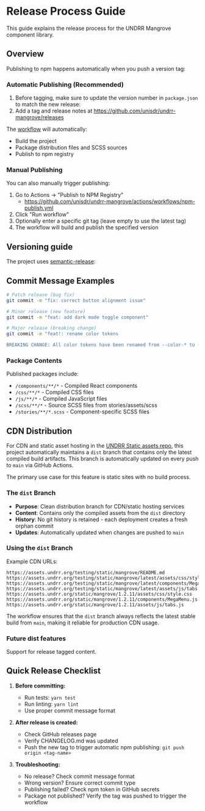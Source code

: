 # Release Process Guide

This guide explains the release process for the UNDRR Mangrove component library.

## Overview

Publishing to npm happens automatically when you push a version tag:

### Automatic Publishing (Recommended)

1. Before tagging, make sure to update the version number in `package.json` to match the new release:
2. Add a tag and release notes at <https://github.com/unisdr/undrr-mangrove/releases>

The [workflow](https://github.com/unisdr/undrr-mangrove/blob/main/.github/workflows/npm-publish.yml) will automatically:

- Build the project
- Package distribution files and SCSS sources
- Publish to npm registry

### Manual Publishing

You can also manually trigger publishing:

1. Go to Actions → "Publish to NPM Registry"
    - <https://github.com/unisdr/undrr-mangrove/actions/workflows/npm-publish.yml>
2. Click "Run workflow"
3. Optionally enter a specific git tag (leave empty to use the latest tag)
4. The workflow will build and publish the specified version

## Versioning guide

The project uses [semantic-release](https://semantic-release.gitbook.io/):

## Commit Message Examples

```bash
# Patch release (bug fix)
git commit -m "fix: correct button alignment issue"

# Minor release (new feature)
git commit -m "feat: add dark mode toggle component"

# Major release (breaking change)
git commit -m "feat!: rename color tokens

BREAKING CHANGE: All color tokens have been renamed from --color-* to --mg-color-*"
```

### Package Contents

Published packages include:

- `/components/**/*` - Compiled React components
- `/css/**/*` - Compiled CSS files
- `/js/**/*` - Compiled JavaScript files
- `/scss/**/*` - Source SCSS files from stories/assets/scss
- `/stories/**/*.scss` - Component-specific SCSS files

## CDN Distribution

For CDN and static asset hosting in the [UNDRR Static assets repo](https://gitlab.com/undrr/common/shared-web-assets/), this project automatically maintains a `dist` branch that contains only the latest compiled build artifacts. This branch is automatically updated on every push to `main` via GitHub Actions.

The primary use case for this feature is static sites with no build process.

### The `dist` Branch

- **Purpose**: Clean distribution branch for CDN/static hosting services
- **Content**: Contains only the compiled assets from the `dist` directory
- **History**: No git history is retained - each deployment creates a fresh orphan commit
- **Updates**: Automatically updated when changes are pushed to `main`

### Using the `dist` Branch

Example CDN URLs:

```
https://assets.undrr.org/testing/static/mangrove/README.md
https://assets.undrr.org/testing/static/mangrove/latest/assets/css/style.css
https://assets.undrr.org/testing/static/mangrove/latest/components/MegaMenu.js
https://assets.undrr.org/testing/static/mangrove/latest/assets/js/tabs.js
https://assets.undrr.org/static/mangrove/1.2.11/assets/css/style.css
https://assets.undrr.org/static/mangrove/1.2.11/components/MegaMenu.js
https://assets.undrr.org/static/mangrove/1.2.11/assets/js/tabs.js
```

The workflow ensures that the `dist` branch always reflects the latest stable build from `main`, making it reliable for production CDN usage.

### Future dist features

Support for release tagged content.

## Quick Release Checklist

1. **Before committing:**
   - Run tests: `yarn test`
   - Run linting: `yarn lint`
   - Use proper commit message format

2. **After release is created:**
   - Check GitHub releases page
   - Verify CHANGELOG.md was updated
   - Push the new tag to trigger automatic npm publishing: `git push origin <tag-name>`

3. **Troubleshooting:**
   - No release? Check commit message format
   - Wrong version? Ensure correct commit type
   - Publishing failed? Check npm token in GitHub secrets
   - Package not published? Verify the tag was pushed to trigger the workflow
